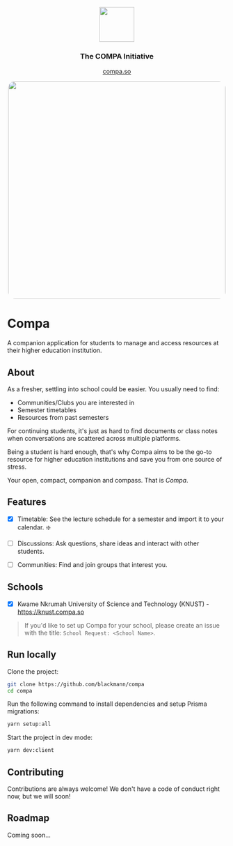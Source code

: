 <p align="center"><img src="client/public/sym-outline.svg" width="80"/></p>

<h3 align="center">The COMPA Initiative</h3>
<p align="center"><a href="https://compa.so">compa.so</a></p>

<p align="center"><img src="assets/sc-timetable.png" style="border-radius: 1rem" width="500"/></p>

# Compa

A companion application for students to manage and access resources at their higher education institution.

## About

As a fresher, settling into school could be easier. You usually need to find:

- Communities/Clubs you are interested in
- Semester timetables
- Resources from past semesters

For continuing students, it's just as hard to find documents or class notes when conversations are scattered across multiple platforms.

Being a student is hard enough, that's why Compa aims to be the go-to resource for higher education institutions and save you from one source of stress.

Your open, compact, companion and compass. That is _Compa_.

## Features

- [x] Timetable: See the lecture schedule for a semester and import it to your calendar. ❇️

- [ ] Discussions: Ask questions, share ideas and interact with other students.

- [ ] Communities: Find and join groups that interest you.

## Schools

- [x] Kwame Nkrumah University of Science and Technology (KNUST) - <https://knust.compa.so>

> If you'd like to set up Compa for your school, please create an issue with the title: `School Request: <School Name>`.

## Run locally

Clone the project:

```bash
git clone https://github.com/blackmann/compa
cd compa
```

Run the following command to install dependencies and setup Prisma migrations:

```bash
yarn setup:all
```

Start the project in dev mode:

```bash
yarn dev:client
```

## Contributing

Contributions are always welcome! We don't have a code of conduct right now, but we will soon!

## Roadmap

Coming soon...

